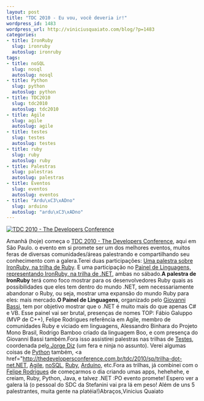 ```yaml
---
layout: post
title: "TDC 2010 - Eu vou, você deveria ir!"
wordpress_id: 1483
wordpress_url: http://viniciusquaiato.com/blog/?p=1483
categories:
- title: IronRuby
  slug: ironruby
  autoslug: ironruby
tags:
- title: noSQL
  slug: nosql
  autoslug: nosql
- title: Python
  slug: python
  autoslug: python
- title: TDC2010
  slug: tdc2010
  autoslug: tdc2010
- title: Agile
  slug: agile
  autoslug: agile
- title: testes
  slug: testes
  autoslug: testes
- title: ruby
  slug: ruby
  autoslug: ruby
- title: Palestras
  slug: palestras
  autoslug: palestras
- title: Eventos
  slug: eventos
  autoslug: eventos
- title: "Ardu\xC3\xADno"
  slug: arduino
  autoslug: "ardu\xC3\xADno"
---
```



[![TDC 2010 - The Developers Conference](http://viniciusquaiato.com/images_posts/botao-tdc-grande1-300x243.png "TDC 2010")](http://viniciusquaiato.com/images_posts/botao-tdc-grande1.png)

Amanhã (hoje) começa o [TDC 2010 - The Developers Conference](http://thedevelopersconference.com.br/tdc/2010/index.html), aqui em São Paulo. o evento em si promete ser um dos melhores eventos, muitos feras de diversas comunidades/áreas palestrando e compartilhando seu conhecimento com a galera.Terei duas participações: [Uma palestra sobre IronRuby, na trilha de Ruby](http://thedevelopersconference.com.br/tdc/2010/sp/trilha-ruby). E uma participação no [Painel de Linguagens, representando IronRuby, na trilha de .NET](http://thedevelopersconference.com.br/tdc/2010/sp/trilha-dot-net), ambas no sábado.**A palestra de IronRuby** terá como foco mostrar para os desenvolvedores Ruby quais as possibilidades que eles tem dentro do mundo .NET, sem necessariamente abandonar o Ruby, ou seja, mostrar uma expansão do mundo Ruby para eles: mais mercado.**O Painel de Linguagens**, organizado pelo [Giovanni Bassi](http://twitter.com/giovannibassi), tem por objetivo mostrar que o .NET é muito mais do que apenas C# e VB. Esse painel vai ser brutal, presenças de nomes TOP: Fábio Galuppo (MVP de C++), Felipe Rodrigues referência em Agile, membro de comunidades Ruby e viciado em linguagens, Alessandro Binhara do Projeto Mono Brasil, Rodrigo Bamboo criado da linguagem Boo, e com presença do Giovanni Bassi também.Fora isso assistirei palestras nas trilhas de [Testes](http://thedevelopersconference.com.br/tdc/2010/sp/trilha-testes), coordenada pel[o Jorge Diz](http://twitter.com/jorgediz) (um fera e ninja no assunto). Verei algumas coisas de [Python](http://thedevelopersconference.com.br/tdc/2010/sp/trilha-python) também, <a href="http://thedevelopersconference.com.br/tdc/2010/sp/trilha-dot-net.NET, [Agile](http://thedevelopersconference.com.br/tdc/2010/sp/trilha-agile), [noSQL](http://thedevelopersconference.com.br/tdc/2010/sp/trilha-nosql), [Ruby](http://thedevelopersconference.com.br/tdc/2010/sp/trilha-ruby), [Arduíno](http://thedevelopersconference.com.br/tdc/2010/sp/trilha-arduino), etc.Fora as trilhas, já combinei com o [Felipe Rodrigues](http://twitter.com/felipero) de começarmos o dia criando umas apps, hehehehe, e creiam, Ruby, Python, Java, e talvez .NET :PO evento promete! Espero ver a galera lá (o pessoal do SDC da Stefanini vai pra lá em peso! Além de uns 5 palestrantes, muita gente na platéia!)Abraços,Vinicius Quaiato
